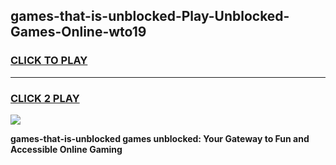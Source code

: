 
## games-that-is-unblocked-Play-Unblocked-Games-Online-wto19
<h3>
<a href="https://premium76.site?title=games-that-is-unblocked&ref=24A">CLICK TO PLAY</a></h3>
<hr>

<h3>
<a href="https://premium76.site?title=games-that-is-unblocked&ref=24A">CLICK 2 PLAY</a>
  
</h3>

<a href="https://premium76.site?title=games-that-is-unblocked&ref=24A"><img src="https://clearcache.store/games.png"></a>


**games-that-is-unblocked games unblocked: Your Gateway to Fun and Accessible Online Gaming**
